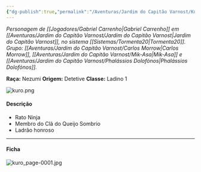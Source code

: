 ```yaml
---
{"dg-publish":true,"permalink":"/Aventuras/Jardim do Capitão Varnost/Kurozumi Rattakage/","created":"2025-10-13T17:42:11.096-03:00"}
---
```


*Personagem de [[Jogadores/Gabriel Carrenho\|Gabriel Carrenho]] em [[Aventuras/Jardim do Capitão Varnost/Jardim do Capitão Varnost\|Jardim do Capitão Varnost]], no sistema [[Sistemas/Tormenta20\|Tormenta20]].*
*Grupo: [[Aventuras/Jardim do Capitão Varnost/Carlos Morrow\|Carlos Morrow]], [[Aventuras/Jardim do Capitão Varnost/Mik-Asa\|Mik-Asa]] e [[Aventuras/Jardim do Capitão Varnost/Phalássios Dolofónos\|Phalássios Dolofónos]].*

**Raça:** Nezumi
**Origem:** Detetive
**Classe:** Ladino 1

![kuro.png](/img/user/Aventuras/Jardim%20do%20Capit%C3%A3o%20Varnost/kuro.png)
#### Descrição
- Rato Ninja
- Membro do Clã do Queijo Sombrio
- Ladrão honroso

---
#### Ficha
![kuro_page-0001.jpg](/img/user/Aventuras/Jardim%20do%20Capit%C3%A3o%20Varnost/kuro_page-0001.jpg)